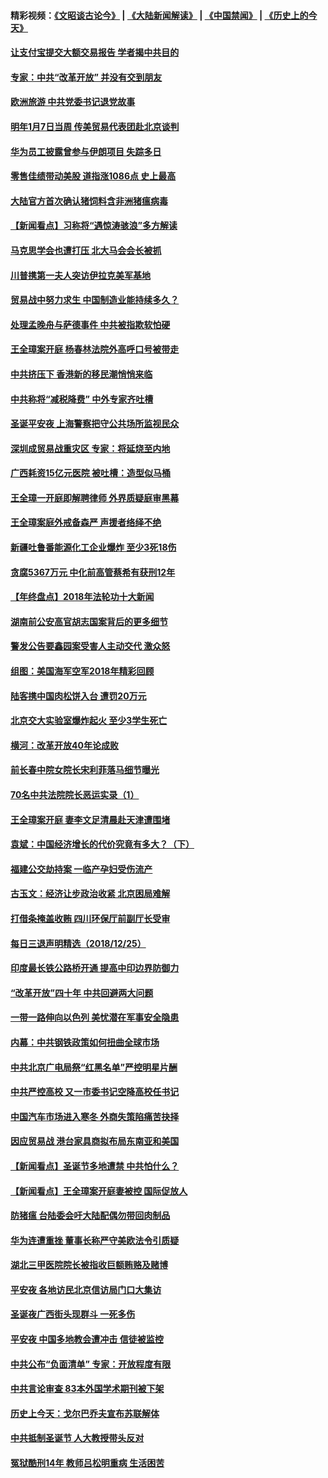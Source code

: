 #### 精彩视频：[《文昭谈古论今》](https://github.com/gfw-breaker/wenzhao/blob/master/README.md?t=12270331) | [《大陆新闻解读》](https://github.com/gfw-breaker/ntdtv-comedy/blob/master/README.md?t=12270331) | [《中国禁闻》](https://github.com/gfw-breaker/ntdtv-news/blob/master/README.md?t=12270331) | [《历史上的今天》](https://github.com/gfw-breaker/today-in-history/blob/master/README.md?t=12270331) 


#### [让支付宝提交大额交易报告 学者揭中共目的](../pages/nsc413/n10934564.md?t=12270331) 

#### [专家：中共“改革开放” 并没有交到朋友](../pages/nsc413/n10934466.md?t=12270331) 

#### [欧洲旅游 中共党委书记退党故事](../pages/nsc413/n10932284.md?t=12270331) 

#### [明年1月7日当周 传美贸易代表团赴北京谈判](../pages/nsc413/n10934528.md?t=12270331) 

#### [华为员工披露曾参与伊朗项目 失踪多日](../pages/nsc413/n10934439.md?t=12270331) 

#### [零售佳绩带动美股 道指涨1086点 史上最高](../pages/nsc413/n10934429.md?t=12270331) 

#### [大陆官方首次确认猪饲料含非洲猪瘟病毒](../pages/nsc413/n10934405.md?t=12270331) 

#### [【新闻看点】习称将“遇惊涛骇浪”多方解读](../pages/nsc413/n10934182.md?t=12270331) 

#### [马克思学会也遭打压 北大马会会长被抓](../pages/nsc413/n10934308.md?t=12270331) 

#### [川普携第一夫人突访伊拉克美军基地](../pages/nsc413/n10934352.md?t=12270331) 

#### [贸易战中努力求生 中国制造业能持续多久？](../pages/nsc413/n10934257.md?t=12270331) 

#### [处理孟晚舟与萨德事件 中共被指欺软怕硬](../pages/nsc413/n10934058.md?t=12270331) 

#### [王全璋案开庭 杨春林法院外高呼口号被带走](../pages/nsc413/n10934187.md?t=12270331) 

#### [中共挤压下 香港新的移民潮悄悄来临](../pages/nsc413/n10934111.md?t=12270331) 

#### [中共称将“减税降费” 中外专家齐吐槽](../pages/nsc413/n10933950.md?t=12270331) 

#### [圣诞平安夜 上海警察把守公共场所监视民众](../pages/nsc413/n10933564.md?t=12270331) 

#### [深圳成贸易战重灾区 专家：将延烧至内地](../pages/nsc413/n10934053.md?t=12270331) 

#### [广西耗资15亿元医院 被吐槽：造型似马桶](../pages/nsc413/n10933949.md?t=12270331) 

#### [王全璋一开庭即解聘律师 外界质疑庭审黑幕](../pages/nsc413/n10933425.md?t=12270331) 

#### [王全璋案庭外戒备森严 声援者络绎不绝](../pages/nsc413/n10933661.md?t=12270331) 

#### [新疆吐鲁番能源化工企业爆炸 至少3死18伤](../pages/nsc413/n10933329.md?t=12270331) 


#### [贪腐5367万元 中化前高管蔡希有获刑12年](../pages/nsc413/n10933540.md?t=12270331) 

#### [【年终盘点】2018年法轮功十大新闻](../pages/nsc413/n10922724.md?t=12270331) 

#### [湖南前公安高官胡志国案背后的更多细节](../pages/nsc413/n10933412.md?t=12270331) 

#### [警发公告要鑫园案受害人主动交代 激众怒](../pages/nsc413/n10932735.md?t=12270331) 

#### [组图：美国海军空军2018年精彩回顾](../pages/nsc413/n10933462.md?t=12270331) 

#### [陆客携中国肉松饼入台 遭罚20万元](../pages/nsc413/n10933511.md?t=12270331) 

#### [北京交大实验室爆炸起火 至少3学生死亡](../pages/nsc413/n10931460.md?t=12270331) 

#### [横河：改革开放40年论成败](../pages/nsc413/n10933222.md?t=12270331) 

#### [前长春中院女院长宋利菲落马细节曝光](../pages/nsc413/n10933123.md?t=12270331) 

#### [70名中共法院院长恶运实录（1）](../pages/nsc413/n10888370.md?t=12270331) 

#### [王全璋案开庭 妻李文足清晨赴天津遭围堵](../pages/nsc413/n10932930.md?t=12270331) 

#### [袁斌：中国经济增长的代价究竟有多大？（下）](../pages/nsc413/n10933047.md?t=12270331) 

#### [福建公交劫持案 一临产孕妇受伤流产](../pages/nsc413/n10932862.md?t=12270331) 

#### [古玉文：经济让步政治收紧 北京困局难解](../pages/nsc413/n10932945.md?t=12270331) 

#### [打借条掩盖收贿 四川环保厅前副厅长受审](../pages/nsc413/n10932520.md?t=12270331) 

#### [每日三退声明精选（2018/12/25）](../pages/nsc413/n10932870.md?t=12270331) 

#### [印度最长铁公路桥开通 提高中印边界防御力](../pages/nsc413/n10932809.md?t=12270331) 

#### [“改革开放”四十年 中共回避两大问题](../pages/nsc413/n10931097.md?t=12270331) 

#### [一带一路伸向以色列 美忧潜在军事安全隐患](../pages/nsc413/n10932712.md?t=12270331) 

#### [内幕：中共钢铁政策如何扭曲全球市场](../pages/nsc413/n10932207.md?t=12270331) 

#### [中共北京广电局祭“红黑名单”严控明星片酬](../pages/nsc413/n10932581.md?t=12270331) 

#### [中共严控高校 又一市委书记空降高校任书记](../pages/nsc413/n10932622.md?t=12270331) 

#### [中国汽车市场进入寒冬 外商失策陷痛苦抉择](../pages/nsc413/n10932673.md?t=12270331) 

#### [因应贸易战 港台家具商拟布局东南亚和美国](../pages/nsc413/n10932654.md?t=12270331) 

#### [【新闻看点】圣诞节多地遭禁 中共怕什么？](../pages/nsc413/n10932471.md?t=12270331) 

#### [【新闻看点】王全璋案开庭妻被控 国际促放人](../pages/nsc413/n10932470.md?t=12270331) 

#### [防猪瘟 台陆委会吁大陆配偶勿带回肉制品](../pages/nsc413/n10932548.md?t=12270331) 

#### [华为连遭重挫 董事长称严守美欧法令引质疑](../pages/nsc413/n10932527.md?t=12270331) 

#### [湖北三甲医院院长被指收巨额贿赂及赌博](../pages/nsc413/n10932495.md?t=12270331) 

#### [平安夜 各地访民北京信访局门口大集访](../pages/nsc413/n10932528.md?t=12270331) 

#### [圣诞夜广西街头现群斗 一死多伤](../pages/nsc413/n10932480.md?t=12270331) 

#### [平安夜 中国多地教会遭冲击 信徒被监控](../pages/nsc413/n10932377.md?t=12270331) 

#### [中共公布“负面清单” 专家：开放程度有限](../pages/nsc413/n10932450.md?t=12270331) 

#### [中共言论审查 83本外国学术期刊被下架](../pages/nsc413/n10932343.md?t=12270331) 

#### [历史上今天：戈尔巴乔夫宣布苏联解体](../pages/nsc413/n10932195.md?t=12270331) 

#### [中共抵制圣诞节 人大教授带头反对](../pages/nsc413/n10932285.md?t=12270331) 

#### [冤狱酷刑14年 教师吕松明重病 生活困苦](../pages/nsc413/n10932094.md?t=12270331) 

